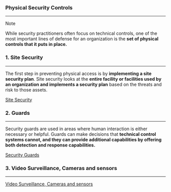 ### Physical Security Controls
---
>[!note]
>While security practitioners often focus on technical controls, one of the most important lines of defense for an organization is the **set of physical controls that it puts in place.**


### 1. Site Security 
---
The first step in preventing physical access is by **implementing a site security plan**. Site security looks at the **entire facility or facilities used by an organization and implements a security plan** based on the threats and risk to those assets.

[Site Security](../concepts/Site%20Security.md)


### 2. Guards 
---
Security guards are used in areas where human interaction is either necessary or helpful. Guards can make decisions that **technical control systems cannot, and they can provide additional capabilities by offering both detection and response capabilities.**

[Security Guards](../concepts/Security%20Guards.md)


### 3. Video Surveillance, Cameras and sensors 
---

[Video Surveillance, Cameras and sensors](../concepts/Video%20Surveillance,%20Cameras%20and%20sensors.md)
